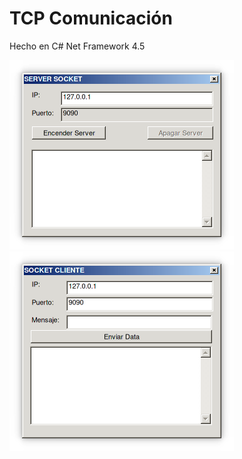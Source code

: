# TCP Comunicación
Hecho en C# Net Framework 4.5

![Servidor](https://raw.githubusercontent.com/RicardoValladares/CSharp_TCP/master/SocketServer.PNG)
![Cliente](https://raw.githubusercontent.com/RicardoValladares/CSharp_TCP/master/SocketCliente.PNG)

